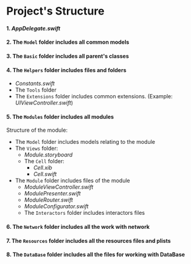 # Project's Structure #

#### 1. *AppDelegate.swift* ####
#### 2. The `Model` folder includes all common models ####
#### 3. The `Basic` folder includes all parent's classes ####
#### 4. The `Helpers` folder includes files and folders ####
   * *Constants.swift*
   * The `Tools` folder
   * The `Extensions` folder includes common extensions. (Example: *UIViewController.swift*)
#### 5. The `Modules` folder includes all modules ####

Structure of the module:

* The `Model` folder includes models relating to the module
* The `Views` folder: 
  * *Module.storyboard*
  * The `Cell` folder:
    * *Cell.xib*
    * *Cell.swift*
* The `Module` folder includes files of the module
  * *ModuleViewController.swift*
  * *ModulePresenter.swift*                                
  * *ModuleRouter.swift*
  * *ModuleConfigurator.swift*
  * The `Interactors` folder includes interactors files

#### 6. The `Network` folder includes all the work with network ####
#### 7. The `Resources` folder includes all the resources files and plists ####
#### 8. The `DataBase` folder includes all the files for working with DataBase ####


